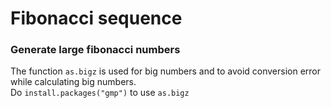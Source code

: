 # Fibonacci sequence
### Generate large fibonacci numbers


The function `as.bigz` is used for big numbers and to avoid conversion error while calculating big numbers.<br/>
Do `install.packages("gmp")` to use `as.bigz`
